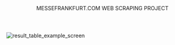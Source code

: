 <html>
<header>MESSEFRANKFURT.COM WEB SCRAPING PROJECT</header>
<img src="https://github.com/iamkhaidarzakirov/web-scraping-portfolio/blob/master/messefrankfurt.com/data/example.png" alt="result_table_example_screen">
</html>